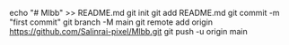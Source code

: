 echo "# Mlbb" >> README.md
git init
git add README.md
git commit -m "first commit"
git branch -M main
git remote add origin https://github.com/Salinrai-pixel/Mlbb.git
git push -u origin main
